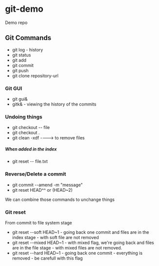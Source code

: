 # git-demo
Demo repo

## Git Commands
* git log - history
* git status
* git add
* git commit
* git push
* git clone repository-url

### Git GUI
* git gui&
* gitk& - viewing the history of the commits

### Undoing things
* git checkout -- file
* git checkout .
* git clean -xdf ----> to remove files

##### When added in the index
* git reset -- file.txt

### Reverse/Delete a commit
* git commit --amend -m "message"
* git reset HEAD^^ or (HEAD~2)

We can combine those commands to unchange things

### Git reset

From commit to file system stage
* git reset --soft HEAD~1 - going back one commit and files are in the index stage - with soft file are not removed
* git reset --mixed HEAD~1 - with mixed flag, we're going back and files are in the file stage - with mixed files are not removed.
* git reset --hard HEAD~1 - going back one commit - everything is removed - be carefull with this flag
